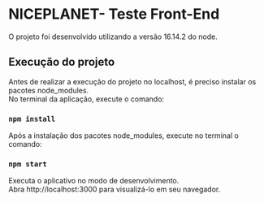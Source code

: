 # NICEPLANET- Teste Front-End

O projeto foi desenvolvido utilizando a versão 16.14.2 do node.

## Execução do projeto

Antes de realizar a execução do projeto no localhost, é preciso instalar os pacotes node_modules.\
No terminal da aplicação, execute o comando:

### `npm install`

Após a instalação dos pacotes node_modules, execute no terminal o comando:

### `npm start`

Executa o aplicativo no modo de desenvolvimento.\
Abra http://localhost:3000 para visualizá-lo em seu navegador.

